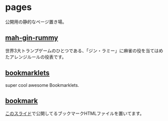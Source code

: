 # pages
公開用の静的なページ置き場。

## [mah-gin-rummy](https://psephopaiktes.github.io/pages/gin)
世界3大トランプゲームのひとつである、「ジン・ラミー」に麻雀の役を当てはめたアレンジルールの役表です。

## [bookmarklets](https://psephopaiktes.github.io/pages/bookmarklets)
super cool awesome Bookmarklets.

## [bookmark](https://github.com/psephopaiktes/pages/tree/master/bookmarks)
[このスライド]()で公開してるブックマークHTMLファイルを置いてます。
